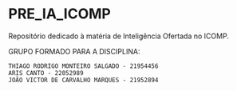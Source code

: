 # PRE_IA_ICOMP

Repositório dedicado à matéria de Inteligência Ofertada no ICOMP.


GRUPO FORMADO PARA A DISCIPLINA:

    THIAGO RODRIGO MONTEIRO SALGADO - 21954456
    ARIS CANTO - 22052989
    JOÃO VICTOR DE CARVALHO MARQUES - 21952894
